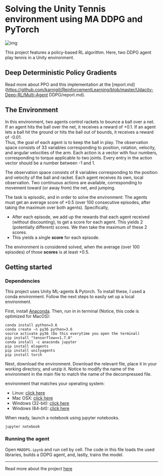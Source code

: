 
# Solving the Unity Tennis environment using MA DDPG and PyTorch

![img](https://github.com/karnigili/ReinforcementLearning/blob/master/Udacity-Deep-RL/Multi-Agent%20DDPG/tennis.gif)

This project features a policy-based RL algorithm. Here, two DDPG agent play tennis in a Unity environment.

## Deep Deterministic Policy Gradients 
Read more about PPO and this implementation at the 
[report.md](https://github.com/karnigili/ReinforcementLearning/blob/master/Udacity-Deep-RL/Multi-Agent DDPG/report.md).

## The Environment
In this environment, two agents control rackets to bounce a ball over a net. If an agent hits the ball over the net, it receives a reward of +0.1.  If an agent lets a ball hit the ground or hits the ball out of bounds, it receives a reward of -0.01.  
Thus, the goal of each agent is to keep the ball in play. The observation space consists of 33 variables corresponding to position, rotation, velocity, and angular velocities of the arm. Each action is a vector with four numbers, corresponding to torque applicable to two joints. Every entry in the action vector should be a number between -1 and 1.

The observation space consists of 8 variables corresponding to the position and velocity of the ball and racket. 
Each agent receives its own, local observation.  Two continuous actions are available, corresponding to movement toward (or away from) the net, and jumping. 

The task is episodic, and in order to solve the environment:
The agents must get an average score of +0.5 (over 100 consecutive episodes, after taking the maximum over both agents). 
Specifically,

- After each episode, we add up the rewards that each agent received (without discounting), to get a score for each agent. This yields 2 (potentially different) scores. We then take the maximum of these 2 scores.
- This yields a single **score** for each episode.

The environment is considered solved, when the average (over 100 episodes) of those **scores** is at least +0.5.


## Getting started
### Dependencies
This project uses Unity ML-agents & Pytorch. To install these, I used a conda environment. Follow the next steps to easily set up a local environment. 

First, install [Anaconda](https://www.anaconda.com/download/). Then, run in in terminal (Notice, this code is optimized for MacOS):
~~~~
conda install python=3.6
conda create -n py36 python=3.6
source activate py36 (Do this everytime you open the terminal)
pip install "tensorflow==1.7.0"
conda install -c anaconda jupyter
pip install mlagents 
pip install unityagents
pip install torch
~~~~

Next, download the environment. Download the relevant file, place it in your working directory, and unzip it. Notice to modify the name of the environment in the main file to match the name of the decompressed file.

environment that matches your operating system:
* Linux: [click here](https://s3-us-west-1.amazonaws.com/udacity-drlnd/P3/Tennis/Tennis_Linux.zip)
* Mac OSX: [click here](https://s3-us-west-1.amazonaws.com/udacity-drlnd/P3/Tennis/Tennis.app.zip)
* Windows (32-bit): [click here](https://s3-us-west-1.amazonaws.com/udacity-drlnd/P3/Tennis/Tennis_Windows_x86.zip)
* Windows (64-bit): [click here](https://s3-us-west-1.amazonaws.com/udacity-drlnd/P3/Tennis/Tennis_Windows_x86_64.zip)

When ready, launch a notebook using jupyter notebooks. 
~~~~
jupyter notebook
~~~~
### Running the agent
Open `MADDPG.ipynb` and run cell by cell. The code in this file loads the used libraries, builds a DDPG agent, and, lastly, trains the model. 

______
Read more about the project [here](https://github.com/udacity/deep-reinforcement-learning/tree/master/p3_collab-compet)

